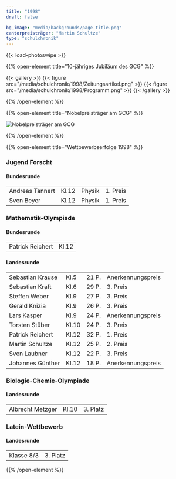 ```yaml
---
title: "1998"
draft: false

bg_image: "media/backgrounds/page-title.png"
cantorpreisträger: "Martin Schultze"
type: "schulchronik"
---
```


{{< load-photoswipe >}}

{{% open-element title="10-jähriges Jubiläum des GCG" %}}

{{< gallery >}}
  {{< figure src="/media/schulchronik/1998/Zeitungsartikel.png" >}}
  {{< figure src="/media/schulchronik/1998/Programm.png" >}}
{{< /gallery >}}

{{% /open-element %}}

{{% open-element title="Nobelpreisträger am GCG" %}}

![Nobelpreisträger am GCG](/media/schulchronik/1998/nobelpreisträger.png)

{{% /open-element %}}

{{% open-element title="Wettbewerbserfolge 1998" %}}

### Jugend Forscht

#### Bundesrunde

|||||
|-|-|-|-|
|Andreas Tannert|Kl.12|Physik|1. Preis|
|Sven Beyer|Kl.12|Physik|1. Preis|

### Mathematik-Olympiade

#### Bundesrunde

|||
|-|-|
|Patrick Reichert|Kl.12|

#### Landesrunde

|||||
|-|-|-|-|
|Sebastian Krause|Kl.5|21 P.|Anerkennungspreis|
|Sebastian Kraft|Kl.6|29 P.|3. Preis|
|Steffen Weber|Kl.9|27 P.|3. Preis|
|Gerald Knizia|Kl.9|26 P.|3. Preis|
|Lars Kasper|Kl.9|24 P.|Anerkennungspreis|
|Torsten Stüber|Kl.10|24 P.|3. Preis|
|Patrick Reichert|Kl.12|32 P.|1. Preis|
|Martin Schultze|Kl.12|25 P.|2. Preis|
|Sven Laubner|Kl.12|22 P.|3. Preis|
|Johannes Günther|Kl.12|18 P.|Anerkennungspreis|

### Biologie-Chemie-Olympiade

#### Landesrunde

||||
|-|-|-|
|Albrecht Metzger|Kl.10|3. Platz|

### Latein-Wettbewerb

#### Landesrunde

|||
|-|-|
|Klasse 8/3|3. Platz|

{{% /open-element %}}
